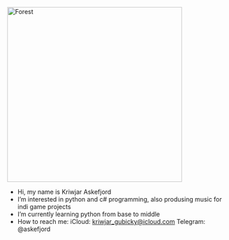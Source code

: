 <img
  class="fit-picture"
  src="https://i.pinimg.com/originals/0d/3f/62/0d3f62ef556000135d51aeff541aba26.jpg"
  height="400"
  weight="600"
  alt="Forest" />
  
- Hi, my name is Kriwjar Askefjord
- I’m interested in python and c# programming, also produsing music for indi game projects
- I’m currently learning python from base to middle
- How to reach me: iCloud: kriwjar_gubicky@icloud.com Telegram: @askefjord  
